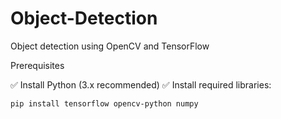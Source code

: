 # Object-Detection
Object detection using OpenCV and TensorFlow


 Prerequisites
 
✅ Install Python (3.x recommended)
✅ Install required libraries:
```
pip install tensorflow opencv-python numpy
```



